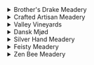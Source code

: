 <details>
  <summary>Brother's Drake Meadery</summary>
  <p>
    
|Mead|Flavors/Tasting Notes|
|:---|:---|
|Battle Axe|"A sweet cranberry melomel infused with vanilla and juniper berries. Unapologetically tart upfront like cranberries with a smooth finish that is sweet and hints at the vanilla and juniper infusion."|
|Blueberry Yum Yum|Blueberry|
|California Gold|"Dry traditional with Mendocino Forest honey aged on American oak"|
|Honey Oak|"Ohio wildflower honey traditional mead aged on French and American Oak. Pronounced honey nose. Flavors of caramel and woodiness are enhance by the oak."|
|Blackjack|"Crafted from locally sourced raw honey and black currant, Blackjack is a 21 on flavor. Our tart and earthy berry brew has full, smooth body from honey. The finish is slightly sweet. Game on."|
|Passion|"A blend of honey and passion fruit."|
|Julien's Pyment|"A genius is born! Our mead master, Julian, has taken bold first steps into grape fermentation with this tasty riff on the pyment style - honey blended with Concord grapes and blueberries: Sweet"|
|Gravenstein|"A dry slightly carbonated and sour cyser from Gravenstein varietal apples from Sonoma and wildflower honey from Mendocino."|
|Wild Ohio|"Wild Ohio is mead in its most traditional form. Just local raw wildflower honey, water and yeast are blended and fermented. Sugar removed during fermentation leaves only flavors of honey wine with a semi-dry finish."|
|Bourban Apple Pie|"Our apple pie mead aged for 12 months in Middle West Bourbon Barrels : Sweet"|
|Orange Blossom|"Traditional dry mead from citrus tree honey : Dry"|
  
  </p>
</details>

<details>
  <summary>Crafted Artisan Meadery</summary>
  <p>

|Mead|Flavors/Tasting Notes|
|:---|:---|
|Dragon Heart|apple cider, cherry and raspberry. Wildflower honey|
|Stranger Bings|"Bing Cherry, Graham Cracker Crust, Vanilla"|
|The Dispear|"Sweet Pear Juice, Honey and Fresh Cardamom Spice"|

  </p>
</details>


<details>
  <summary>Valley Vineyards</summary>
  <p>

|Mead|Flavors/Tasting Notes|
|:---|:---|
|Honey Mead|Traditional with clover honey|

  </p>
</details>


<details>
  <summary>Dansk Mjød</summary>
  <p>

|Mead|Flavors/Tasting Notes|
|:---|:---|
|Viking Blod|"Nordic honey wine with hibicus and hops added"|

  </p>
</details>


<details>
  <summary>Silver Hand Meadery</summary>
  <p>

|Mead|Flavors/Tasting Notes|
|:---|:---|
|Colonial Williamsburg Mead|barrel-aged, Virginia wildflower honey|

  </p>
</details>

<details>
  <summary>Feisty Meadery</summary>
  <p>

|Mead|Flavors/Tasting Notes|
|:---|:---|
|Mesquite Blossom|"Mesquite trees native to the southwest produce long pods of fragrant yellow blossoms. Bees transform the nectar into mesquite honey which gives this mead a floral aroma with hints of pear and peach."|
    
  </p>
</details>

<details>
  <summary>Zen Bee Meadery</summary>
  <p>
    
|Mead|Flavors/Tasting Notes|
|:---|:---|
|Blu On Black|"Bochet with blueberry, blackberry, and blackcurrant."|
    
  </p>
</details>
 
